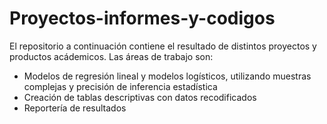 # Proyectos-informes-y-codigos
El repositorio a continuación contiene el resultado de distintos proyectos y productos acádemicos.
Las áreas de trabajo son: 
- Modelos de regresión lineal y modelos logísticos, utilizando muestras complejas y precisión de inferencia estadística
- Creación de tablas descriptivas con datos recodificados
- Reportería de resultados
